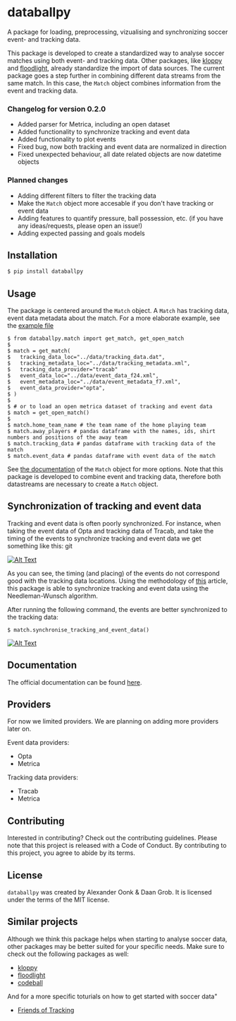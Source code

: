 # databallpy

A package for loading, preprocessing, vizualising and synchronizing soccer event- and tracking data.

This package is developed to create a standardized way to analyse soccer matches using both event- and tracking data. Other packages, like [kloppy](https://github.com/PySport/kloppy) and [floodlight](https://github.com/floodlight-sports/floodlight), already standardize the import of data sources. The current package goes a step further in combining different data streams from the same match. In this case, the `Match` object combines information from the event and tracking data.

### Changelog for version 0.2.0

- Added parser for Metrica, including an open dataset
- Added functionality to synchronize tracking and event data
- Added functionality to plot events
- Fixed bug, now both tracking and event data are normalized in direction
- Fixed unexpected behaviour, all date related objects are now datetime objects

### Planned changes

- Adding different filters to filter the tracking data
- Make the `Match` object more accesable if you don't have tracking or event data
- Adding features to quantify pressure, ball possession, etc. (if you have any ideas/requests, please open an issue!)
- Adding expected passing and goals models

## Installation

```bash
$ pip install databallpy
```

## Usage

The package is centered around the `Match` object. A `Match` has tracking data, event data metadata about the match.
For a more elaborate example, see the [example file](https://databallpy.readthedocs.io/en/latest/example.html)

```console
$ from databallpy.match import get_match, get_open_match
$
$ match = get_match(
$   tracking_data_loc="../data/tracking_data.dat",
$   tracking_metadata_loc="../data/tracking_metadata.xml",
$   tracking_data_provider="tracab"
$   event_data_loc="../data/event_data_f24.xml",
$   event_metadata_loc="../data/event_metadata_f7.xml",
$   event_data_provider="opta",
$ )
$
$ # or to load an open metrica dataset of tracking and event data
$ match = get_open_match()
$
$ match.home_team_name # the team name of the home playing team
$ match.away_players # pandas dataframe with the names, ids, shirt numbers and positions of the away team
$ match.tracking_data # pandas dataframe with tracking data of the match
$ match.event_data # pandas dataframe with event data of the match
```

See [the documentation](https://databallpy.readthedocs.io/en/latest/autoapi/databallpy/match/index.html) of the `Match` object for more options. Note that this package is developed to combine event and tracking data, therefore both datastreams are necessary to create a `Match` object.

## Synchronization of tracking and event data

Tracking and event data is often poorly synchronized. For instance, when taking the event data of Opta and tracking data of Tracab, and take the timing of the events to synchronize tracking and event data we get something like this:
git

[![Alt Text](https://img.youtube.com/vi/VIDEO_ID/maxresdefault.jpg)](https://user-images.githubusercontent.com/49450063/224354460-6dc45ecb-4774-43b5-aba5-d7b9f32c908f.mp4)


As you can see, the timing (and placing) of the events do not correspond good with the tracking data locations. Using the methodology of [this](https://kwiatkowski.io/sync.soccer) article, this package is able to synchronize tracking and event data using the Needleman-Wunsch algorithm. 

After running the following command, the events are better synchronized to the tracking data:

```batch
$ match.synchronise_tracking_and_event_data()
```

[![Alt Text](https://img.youtube.com/vi/VIDEO_ID/maxresdefault.jpg)](https://user-images.githubusercontent.com/49450063/224354505-d9feece7-2ab4-4f97-a6d9-73461e6789a8.mp4)

## Documentation

The official documentation can be found [here](https://databallpy.readthedocs.io/en/latest/autoapi/databallpy/index.html).

## Providers

For now we limited providers. We are planning on adding more providers later on.

Event data providers:
- Opta
- Metrica

Tracking data providers:
- Tracab
- Metrica

## Contributing

Interested in contributing? Check out the contributing guidelines. Please note that this project is released with a Code of Conduct. By contributing to this project, you agree to abide by its terms.

## License

`databallpy` was created by Alexander Oonk & Daan Grob. It is licensed under the terms of the MIT license.

## Similar projects

Although we think this package helps when starting to analyse soccer data, other packages may be better suited for your specific needs. Make sure to check out the following packages as well:
- [kloppy](https://github.com/PySport/kloppy)
- [floodlight](https://github.com/floodlight-sports/floodlight)
- [codeball](https://github.com/metrica-sports/codeball)

And for a more specific toturials on how to get started with soccer data"
- [Friends of Tracking](https://github.com/Friends-of-Tracking-Data-FoTD)



